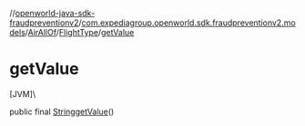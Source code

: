 //[openworld-java-sdk-fraudpreventionv2](../../../../index.md)/[com.expediagroup.openworld.sdk.fraudpreventionv2.models](../../index.md)/[AirAllOf](../index.md)/[FlightType](index.md)/[getValue](get-value.md)

# getValue

[JVM]\

public final [String](https://docs.oracle.com/javase/8/docs/api/java/lang/String.html)[getValue](get-value.md)()

